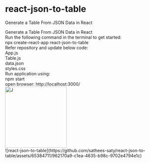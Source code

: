 # react-json-to-table
Generate a Table From JSON Data in React
<html>
  Generate a Table From JSON Data in React
  <br>
  Run the following command in the terminal to get started:
  <br>
  npx create-react-app react-json-to-table
  <br>
  Refer repository and update below code:
  <br>
  App.js 
  <br>
  Table.js
  <br>
 data.json
  <br>
 styles.css
  <br>
  Run application using:
  <br>
  npm start
  <br>
  open browser: http://localhost:3000/
  <br>
  <img src="https://github.com/sathees-saty/react-json-to-table/assets/65384711/962170a9-c1ea-4635-b98c-9702e4794e1c" alt="J" width="200"/>
  <br>
  ![react-json-to-table](https://github.com/sathees-saty/react-json-to-table/assets/65384711/962170a9-c1ea-4635-b98c-9702e4794e1c)

</html>
